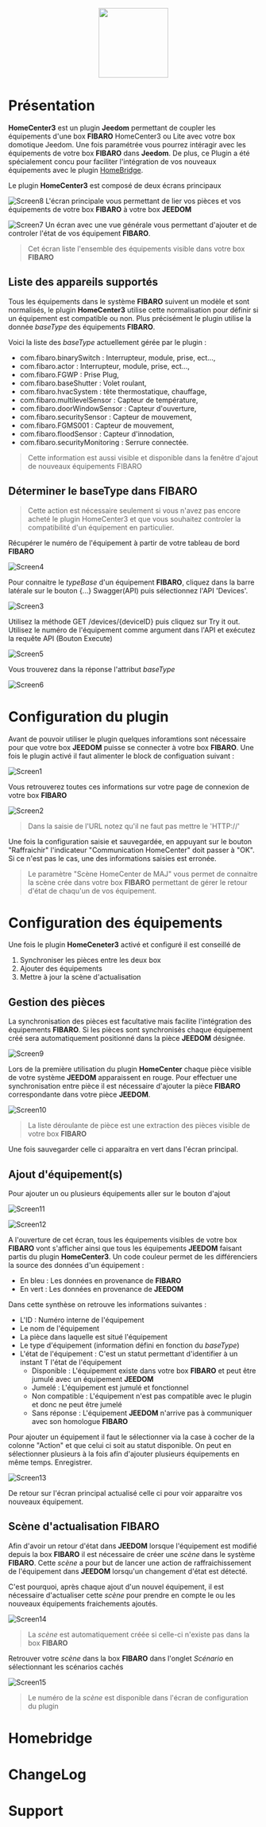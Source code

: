 
<p align="center">
  <img src="/plugin-homecenter3/assets/images/homecenter3_icon.png" height="140">
</p>

# Présentation 
**HomeCenter3** est un plugin **Jeedom** permettant de coupler les équipements d'une box **FIBARO** HomeCenter3 ou Lite avec votre box domotique Jeedom. Une fois paramétrée vous pourrez intéragir avec les équipements de votre box **FIBARO** dans **Jeedom**. De plus, ce Plugin a été spécialement concu pour faciliter l'intégration de vos nouveaux équipements avec le plugin [HomeBridge](https://nebzhb.github.io/jeedom_docs/plugins/homebridge/fr_FR/). 

Le plugin **HomeCenter3** est composé de deux écrans principaux 

![Screen8](/plugin-homecenter3/assets/images/Screen8.png)
L'écran principale vous permettant de lier vos pièces et vos équipements de votre box **FIBARO** à votre box **JEEDOM**


![Screen7](/plugin-homecenter3/assets/images/Screen7.png)
Un écran avec une vue générale vous permettant d'ajouter et de controler l'état de vos équipement **FIBARO**. 

> Cet écran liste l'ensemble des équipements visible dans votre box **FIBARO**

## Liste des appareils supportés 
Tous les équipements dans le système **FIBARO** suivent un modèle et sont normalisés, le plugin **HomeCenter3** utilise cette normalisation pour définir si un équipement est compatible ou non. Plus précisément le plugin utilise la donnée _baseType_ des équipements **FIBARO**. 

Voici la liste des _baseType_ actuellement gérée par le plugin :
- com.fibaro.binarySwitch : Interrupteur, module, prise, ect...,
- com.fibaro.actor : Interrupteur, module, prise, ect...,
- com.fibaro.FGWP : Prise Plug,
- com.fibaro.baseShutter : Volet roulant,
- com.fibaro.hvacSystem : tête thermostatique, chauffage,
- com.fibaro.multilevelSensor : Capteur de température,
- com.fibaro.doorWindowSensor : Capteur d'ouverture,
- com.fibaro.securitySensor : Capteur de mouvement,
- com.fibaro.FGMS001 : Capteur de mouvement,
- com.fibaro.floodSensor : Capteur d'innodation,
- com.fibaro.securityMonitoring : Serrure connectée.

> Cette information est aussi visible et disponible dans la fenêtre d'ajout de nouveaux équipements FIBARO

<!-- 
### Type binarySwitch et actor
### Type FGWP
### Type baseShutter
### Type hvacSystem
### Type multilevelSensor
### Type doorWindowSensor
### Type securitySensor et FGMS001
### Type floodSensor
### Type securityMonitoring
-->

## Déterminer le baseType dans FIBARO

> Cette action est nécessaire seulement si vous n'avez pas encore acheté le plugin HomeCenter3 et que vous souhaitez controler la compatibilité d'un équipement en particulier.

Récupérer le numéro de l'équipement à partir de votre tableau de bord **FIBARO**

![Screen4](/plugin-homecenter3/assets/images/Screen4.png)

Pour connaitre le _typeBase_ d'un équipement **FIBARO**, cliquez dans la barre latérale sur le bouton {...} Swagger(API) puis sélectionnez l'API 'Devices'. 

![Screen3](/plugin-homecenter3/assets/images/Screen3.png)

Utilisez la méthode GET /devices/{deviceID} puis cliquez sur Try it out. Utilisez le numéro de l'équipement comme argument dans l'API et exécutez la requête API (Bouton Execute)

![Screen5](/plugin-homecenter3/assets/images/Screen5.png)

Vous trouverez dans la réponse l'attribut _baseType_

![Screen6](/plugin-homecenter3/assets/images/Screen6.png) 

# Configuration du plugin 
Avant de pouvoir utiliser le plugin quelques inforamtions sont nécessaire pour que votre box **JEEDOM** puisse se connecter à votre box **FIBARO**. Une fois le plugin activé il faut alimenter le block de configuation suivant :

![Screen1](/plugin-homecenter3/assets/images/Screen1.png) 

Vous retrouverez toutes ces informations sur votre page de connexion de votre box **FIBARO**

![Screen2](/plugin-homecenter3/assets/images/Screen2.png) 
> Dans la saisie de l'URL notez qu'il ne faut pas mettre le 'HTTP://'

Une fois la configuration saisie et sauvegardée, en appuyant sur le bouton "Raffraichir" l'indicateur "Communication HomeCenter" doit passer à "OK". Si ce n'est pas le cas, une des informations saisies est erronée.

> Le paramètre "Scène HomeCenter de MAJ" vous permet de connaitre la scène crée dans votre box **FIBARO** permettant de gérer le retour d'état de chaqu'un de vos équipement.

# Configuration des équipements
Une fois le plugin **HomeCeneter3** activé et configuré il est conseillé de 
1. Synchroniser les pièces entre les deux box 
2. Ajouter des équipements
3. Mettre à jour la scène d'actualisation

## Gestion des pièces
La synchronisation des pièces est facultative mais facilite l'intégration des équipements **FIBARO**. Si les pièces sont synchronisés chaque équipement créé sera automatiquement positionné dans la pièce **JEEDOM** désignée. 

![Screen9](/plugin-homecenter3/assets/images/Screen9.png) 

Lors de la première utilisation du plugin **HomeCenter** chaque pièce visible de votre système **JEEDOM** apparaissent en rouge. Pour effectuer une synchronisation entre pièce il est nécessaire d'ajouter la pièce **FIBARO** correspondante dans votre pièce **JEEDOM**.

![Screen10](/plugin-homecenter3/assets/images/Screen10.png) 

> La liste déroulante de pièce est une extraction des pièces visible de votre box **FIBARO** 

Une fois sauvegarder celle ci apparaitra en vert dans l'écran principal. 

## Ajout d'équipement(s)
Pour ajouter un ou plusieurs équipements aller sur le bouton d'ajout

![Screen11](/plugin-homecenter3/assets/images/Screen11.png) 

![Screen12](/plugin-homecenter3/assets/images/Screen12.png)

A l'ouverture de cet écran, tous les équipements visibles de votre box **FIBARO** vont s'afficher ainsi que tous les équipements **JEEDOM** faisant partis du plugin **HomeCenter3**. Un code couleur permet de les différenciers la source des données d'un équipement :
- En bleu : Les données en provenance de **FIBARO**
- En vert : Les données en provenance de **JEEDOM**

Dans cette synthèse on retrouve les informations suivantes :
- L'ID : Numéro interne de l'équipement 
- Le nom de l'équipement 
- La pièce dans laquelle est situé l'équipement 
- Le type d'équipement (information défini en fonction du _baseType_)
- L'état de l'équipement : C'est un statut permettant d'identifier à un instant T l'état de l'équipement 
  - Disponible : L'équipement existe dans votre box **FIBARO** et peut être jumulé avec un équipement **JEEDOM**
  - Jumelé : L'équipement est jumulé et fonctionnel 
  - Non compatible : L'équipement n'est pas compatible avec le plugin et donc ne peut être jumelé
  - Sans réponse : L'équipement **JEEDOM** n'arrive pas à communiquer avec son homologue **FIBARO**

Pour ajouter un équipement il faut le sélectionner via la case à cocher de la colonne "Action" et que celui ci soit au statut disponible. On peut en sélectionner plusieurs à la fois afin d'ajouter plusieurs équipements en même temps. Enregistrer.

![Screen13](/plugin-homecenter3/assets/images/Screen13.png)

De retour sur l'écran principal actualisé celle ci pour voir apparaitre vos nouveaux équipement. 

## Scène d'actualisation FIBARO
Afin d'avoir un retour d'état dans **JEEDOM** lorsque l'équipement est modifié depuis la box **FIBARO** il est nécessaire de créer une _scène_ dans le système **FIBARO**. Cette _scène_ a pour but de lancer une action de raffraichissement de l'équipement dans **JEEDOM** lorsqu'un changement d'état est détecté. 

C'est pourquoi, après chaque ajout d'un nouvel équipement, il est nécessaire d'actualiser cette _scène_ pour prendre en compte le ou les nouveaux équipements fraichements ajoutés. 

![Screen14](/plugin-homecenter3/assets/images/Screen14.png)

> La _scène_ est automatiquement créée si celle-ci n'existe pas dans la box **FIBARO**

Retrouver votre _scène_ dans la box **FIBARO** dans l'onglet _Scénario_ en sélectionnant les scénarios cachés

![Screen15](/plugin-homecenter3/assets/images/Screen15.png)

> Le numéro de la _scène_ est disponible dans l'écran de configuration du plugin 

# Homebridge

# ChangeLog

# Support

